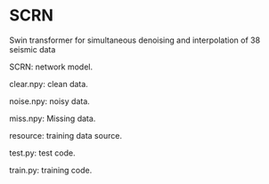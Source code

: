 # SCRN
Swin transformer for simultaneous denoising and interpolation of 38 seismic data

SCRN:      network model.

clear.npy: clean data.

noise.npy: noisy data.

miss.npy:  Missing data.

resource:  training data source.

test.py:   test code.

train.py:  training code.

